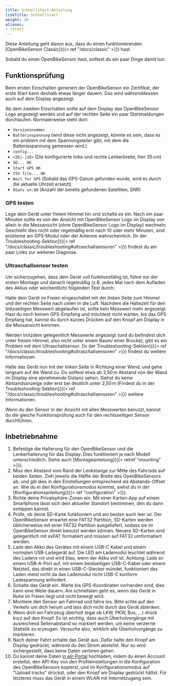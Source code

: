 ```yaml
---
title: Schnellstart-Anleitung
linkTitle: Schnellstart
weight: 10
aliases:
- /start
---
```


Diese Anleitung geht davon aus, dass du einen funktionierenden 
[OpenBikeSensor Classic]({{< ref "/docs/classic" >}}) hast.

Sobald du einen OpenBikeSensor hast, solltest du ein paar Dinge damit tun:

## Funktionsprüfung
Beim ersten Einschalten generiert der OpenBikeSensor ein Zertifikat, der erste Start kann deshalb etwas länger dauern. Das wird währenddessen auch auf dem Display angezeigt.

Ab dem zweiten Einschalten sollte auf dem Display das OpenBikeSensor Logo angezeigt
werden und auf der rechten Seite ein paar Startmeldungen durchlaufen. Normalerweise steht
dort:
- `Versionsnummer`
- `Batteriespannung` (wird diese nicht angezeigt, könnte es sein, dass es ein problem mit dem Spannungsteiler gibt, mit dem die Batteriespannung gemessen wird.)
- `config...`
- `<35|-|35>` (Die konfigurierte linke und rechte Lenkerbreite, hier 35&thinsp;cm)
- `SD... OK`
- `Start GPS OK`
- `CSV file... OK`
- `Wait for GPS` (Sobald das GPS-Datum gefunden wurde, wird es durch die aktuelle Uhrzeit ersetzt)
- `0Sats sn:98` (Anzahl der bereits gefundenen Satelliten, SNR)

### GPS testen
Lege dein Gerät unter freiem Himmel hin und schalte es ein. Nach ein paar
Minuten sollte es von der Ansicht mit OpenBikeSensor Logo im Display
von allein in die Messansicht (ohne OpenBikeSensor Logo im Display) wechseln.
Geschieht dies nicht oder regelmäßig erst nach 10 oder mehr Minuten, sind
probleme am GPS-Modul oder der Antenne wahrscheinlich. [In der Troubleshooting-Sektion]({{< ref "/docs/classic/troubleshooting#ultraschallsensoren" >}}) findest du ein
paar Links zur weiteren Diagnose.

### Ultraschallsensor testen
Um sicherzugehen, dass dein Gerät voll funktionsfähig ist, führe vor
der ersten Montage und danach regelmäßig (z.B. jedes Mal nach dem Aufladen
des Akkus oder wöchentlich) folgenden Test durch:

Halte dein Gerät im Freien eingeschaltet mit der linken Seite zum Himmel und 
der rechten Seite nach unten in die Luft. Nachdem die Haltezeit für den 
linksseitigen Messwert abgelaufen ist, sollte kein Messwert mehr angezeigt.
Hast du noch keinen GPS-Empfang und möchtest nicht warten, bis das GPS Empfang
hat, kannst du durch kurzes Drücken auf den Knopf am Display in die Messansicht
kommen.

Werden trotzdem gelegentlich Messwerte angezeigt (und du befindest dich unter
freiem Himmel, also nicht unter einem Baum/ einer Brücke), gibt es ein Problem
mit dem Ultraschallsensor. [In der Troubleshooting-Sektion]({{< ref "/docs/classic/troubleshooting#ultraschallsensoren" >}})
findest du weitere Informationen.

Halte das Gerät nun mit der linken Seite in Richtung einer Wand, und gehe
langsam auf die Wand zu. Du solltest etwa ab 2,50&thinsp;m Abstand von der Wand im
Display eine abnehmende Distanz sehen. Siehst du keine Abstandsanzeige oder
erst bei deutlich unter 2,50&thinsp;m [Findest du in der Troubleshooting-Sektion]({{< ref "/docs/classic/troubleshooting#ultraschallsensoren" >}})
weitere Informationen.

Wenn du den Sensor in der Ansicht mit allen Messwerten
benutzt, kannst du die gleiche Funktionsprüfung auch für den rechtsseitigen
Sensor durchführen.

## Inbetriebnahme
1. Befestige die Halterung für den OpenBikeSensor und die Lenkerhalterung für
   das Display. Dies funktioniert je nach Modell unterschiedlich. Siehe auch
   [Montageanleitung]({{< relref "mounting" >}}).
2. Miss den Abstand vom Rand der Lenkstange zur Mitte des Fahrrads auf beiden
   Seiten. Zieh jeweils die Hälfte der Breite des OpenBikeSensors ab, und gib
   dies in den Einstellungen entsprechend als Abstands-Offset an. Wie du in den
   Konfigurationsmodus kommst, siehst du in der [Konfigurationsanleitung]({{<
   ref "configuration" >}}).
3. Richte deine Privatsphäre-Zonen ein. Mit einer Karten-App auf einem
   Smartphone lässt sich dein aktueller Standort bestimmen, den du dann
   eintippen kannst.
4. Prüfe, ob deine SD-Karte funktioniert und am besten auch leer ist. Der
   OpenBikeSensor erwartet eine FAT32 Partition, SD-Karten werden üblicherweise
   mit einer FAT32 Partition ausgeliefert, sodass sie im OpenBikeSensor direkt
   benutzt werden können. Neuere SD-Karten sind gelegentlich mit exFAT
   formatiert und müssen auf FAT32 umformatiert werden.
5. Lade den Akku des Gerätes mit einem USB-C Kabel und einem normalen
   USB-Ladegerät auf. Die LED am Lademodul leuchtet während des Ladens rot und
   wird blau, wenn der Akku voll ist. Achtung: Lade an einem USB-A-Port auf,
   mit einem beidseitigen USB-C-Kabel oder einem Netzteil, das direkt in einen
   USB-C-Stecker mündet, funktioniert das Laden meist nicht da das Lademodul
   nicht USB-C konform Ladespannung anfordert.
6. Schalte das Gerät ein. Warte bis GPS-Koordinaten vorhanden sind, dies kann
   eine Weile dauern. Am schnellsten geht es, wenn das Gerät in Ruhe im Freien
   liegt und nicht bewegt wird.
7. Montiere den Sensor am Fahrrad und fahre los. Bitte achte auf den Verkehr um
   dich herum und lass dich nicht durch das Gerät ablenken.
8. Wenn dich ein Fahrzeug überholt (egal ob LKW, PKW, Bus, ...) drück kurz auf
   den Knopf. Es ist wichtig, dass auch Überholvorgänge mit ausreichend
   Seitenabstand so markiert werden, um keine verzerrte Statistik zu erzeugen.
   Versuche also, wirklich alle Überholvorgänge zu markieren.
9. Nach deiner Fahrt schalte das Gerät aus. Dafür halte den Knopf am Display
   gedrückt, während du den Strom abstellst. Nur so wird sichergestellt, dass
   keine Daten verloren gehen.
10. Du kannst deine Daten [in ein Portal](https://forum.openbikesensor.org/t/uebersicht-verfuegbarer-portale/688)
    hochladen, indem du einen Account erstellst, den API-Key von den
    Profileinstellungen in die Konfiguration des OpenBikeSensors kopierst, und
    im Konfigurationsmodus auf "Upload tracks" drückst, oder den Knopf am
    Display gedrückt hältst. Für letzteres muss das Gerät in einem WLAN mit
    Internetzugang sein.
